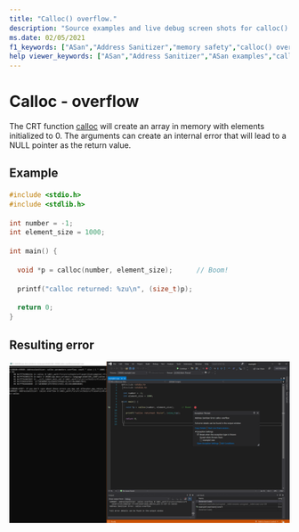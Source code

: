 ```yaml
---
title: "Calloc() overflow."
description: "Source examples and live debug screen shots for calloc() overflow errors."
ms.date: 02/05/2021
f1_keywords: ["ASan","Address Sanitizer","memory safety","calloc() overflow", "ASan examples"]
help viewer_keywords: ["ASan","Address Sanitizer","ASan examples","calloc() overflow"]
---
```


# Calloc - overflow

The CRT function [calloc](https://docs.microsoft.com/en-us/cpp/c-runtime-library/reference/calloc?view=msvc-160) will create an array in memory with elements initialized to 0. The arguments can create an internal error that will lead to a NULL pointer as the return value.

## Example

```cpp
#include <stdio.h>
#include <stdlib.h>

int number = -1;
int element_size = 1000;

int main() {

  void *p = calloc(number, element_size);      // Boom!

  printf("calloc returned: %zu\n", (size_t)p);

  return 0;
}
```

## Resulting error

![example1](SRC_CODE/calloc-overflow/example1.PNG)
